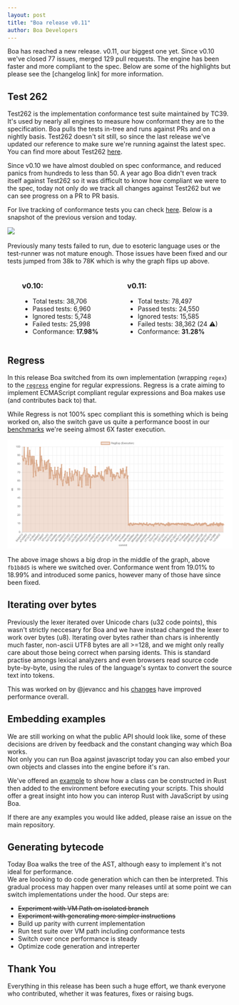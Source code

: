 ```yaml
---
layout: post
title: "Boa release v0.11"
author: Boa Developers
---
```


Boa has reached a new release. v0.11, our biggest one yet. Since v0.10 we've closed 77 issues, merged 129 pull requests. The engine has been faster and more compliant to the spec. Below are some of the highlights but please see the [changelog link] for more information.

## Test 262

Test262 is the implementation conformance test suite maintained by TC39. It's used by nearly all engines to measure how conformant they are to the specification. Boa pulls the tests in-tree and runs against PRs and on a nightly basis. Test262 doesn't sit still, so since the last release we've updated our reference to make sure we're running against the latest spec. You can find more about Test262 [here](https://github.com/tc39/test262).

Since v0.10 we have almost doubled on spec conformance, and reduced panics from hundreds to less than 50. A year ago Boa didn't even track itself against Test262 so it was difficult to know how compliant we were to the spec, today not only do we track all changes against Test262 but we can see progress on a PR to PR basis.

For live tracking of conformance tests you can check [here](https://boa-dev.github.io/boa/test262/). Below is a snapshot of the previous version and today.

<picture>
    <source srcset="/images/2021-01-14/conformance_dark.png" media="(prefers-color-scheme: dark)">
    <img src="/images/2021-01-14/conformance_white.png">
</picture>

Previously many tests failed to run, due to esoteric language uses or the test-runner was not mature enough. Those issues have been fixed and our tests jumped from 38k to 78K which is why the graph flips up above.

<div class="row" style="display: flex; justify-content: space-around;">
        <section class="col-md-4" style="" id="version-latest"><div class="card"><div class="card-body"><h3>v0.10:</h3><ul class="list-group list-group-flush"><li class="list-group-item">Total tests: <span class="total-tests">38,706</span></li><li class="list-group-item">Passed tests: <span class="passed-tests">6,960</span></li><li class="list-group-item">Ignored tests: <span class="ignored-tests">5,748</span></li><li class="list-group-item">Failed tests: <span class="failed-tests">25,998</span></li><li class="list-group-item">Conformance: <b>17.98%</b></li></ul><div class="info-link"><a class="card-link" href="#"><span class="info-link"></span></a></div></div></div></section>
        <section class="col-md-4" style="" id="master-latest"><div class="card"><div class="card-body"><h3>v0.11:</h3><ul class="list-group list-group-flush"><li class="list-group-item">Total tests: <span class="total-tests">78,497</span></li><li class="list-group-item">Passed tests: <span class="passed-tests">24,550</span></li><li class="list-group-item">Ignored tests: <span class="ignored-tests">15,585</span></li><li class="list-group-item">Failed tests: <span class="failed-tests">38,362 (24 ⚠)</span></li><li class="list-group-item">Conformance: <b>31.28%</b></li></ul><div class="info-link"><a class="card-link" href="#"><span class="info-link"></span></a></div></div></div></section>
        <section class="col-md-4" style="display: none" id="old-versions"></section>
</div>

## Regress

In this release Boa switched from its own implementation (wrapping `regex`) to the [`regress`](https://github.com/ridiculousfish/regress) engine for regular expressions. Regress is a crate aiming to implement ECMAScript compliant regular expressions and Boa makes use (and contributes back to) that.

While Regress is not 100% spec compliant this is something which is being worked on, also the switch gave us quite a performance boost in our [benchmarks](https://boa-dev.github.io/boa/dev/bench/) we're seeing almost 6X faster execution.

<picture>
    <source srcset="/images/2021-01-14/regex-bench-dark.png" media="(prefers-color-scheme: dark)">
    <img src="/images/2021-01-14/regex-bench-white.png">
</picture>

The above image shows a big drop in the middle of the graph, above `fb1b8d5` is where we switched over. Conformance went from 19.01% to 18.99% and introduced some panics, however many of those have since been fixed.

## Iterating over bytes

Previously the lexer iterated over Unicode chars (u32 code points), this wasn't strictly neccesary for Boa and we have instead changed the lexer to work over bytes (u8). Iterating over bytes rather than chars is inherently much faster, non-ascii UTF8 bytes are all >=128, and we might only really care about those being correct when parsing idents. This is standard practise amongs lexical analyzers and even browsers read source code byte-by-byte, using the rules of the language's syntax to convert the source text into tokens.

This was worked on by @jevancc and his [changes](https://github.com/boa-dev/boa/pull/915/files) have improved performance overall.

## Embedding examples

We are still working on what the public API should look like, some of these decisions are driven by feedback and the constant changing way which Boa works.  
Not only you can run Boa against javascript today you can also embed your own objects and classes into the engine before it's ran.

We've offered an [example](https://github.com/boa-dev/boa/blob/master/boa/examples/classes.rs) to show how a class can be constructed in Rust then added to the environment before executing your scripts.
This should offer a great insight into how you can interop Rust with JavaScript by using Boa.

If there are any examples you would like added, please raise an issue on the main repository.

## Generating bytecode

Today Boa walks the tree of the AST, although easy to implement it's not ideal for performance.  
We are loooking to do code generation which can then be interpreted. This gradual process may happen over many releases until at some point we can switch implementations under the hood. Our steps are:

- ~~Experiment with VM Path on isolated branch~~
- ~~Experiment with generating more simpler instructions~~
- Build up parity with current implementation
- Run test suite over VM path including conformance tests
- Switch over once performance is steady
- Optimize code generation and intreperter

## Thank You

Everything in this release has been such a huge effort, we thank everyone who contributed, whether it was features, fixes or raising bugs.
